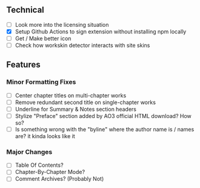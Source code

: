 ## Technical
- [ ] Look more into the licensing situation
- [X] Setup Github Actions to sign extension without installing npm locally
- [ ] Get / Make better icon
- [ ] Check how workskin detector interacts with site skins

## Features
### Minor Formatting Fixes
- [ ] Center chapter titles on multi-chapter works
- [ ] Remove redundant second title on single-chapter works
- [ ] Underline for Summary & Notes section headers
- [ ] Stylize "Preface" section added by AO3 official HTML download? How so?
- [ ] Is something wrong with the "byline" where the author name is / names are? it kinda looks like it

### Major Changes
- [ ] Table Of Contents?
- [ ] Chapter-By-Chapter Mode?
- [ ] Comment Archives? (Probably Not)
